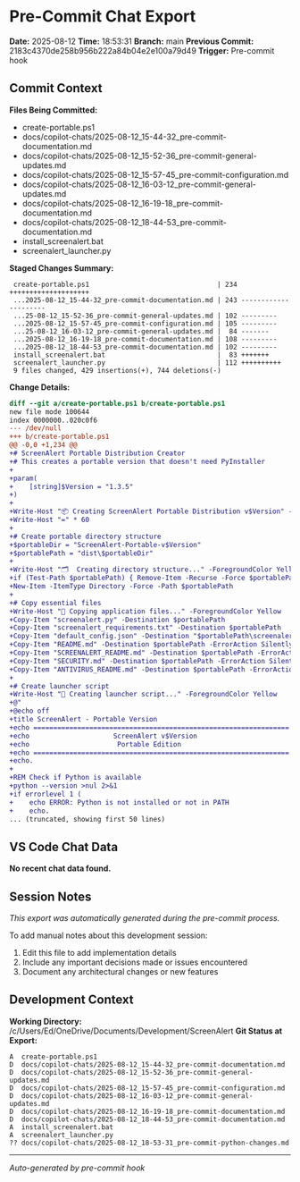 # Pre-Commit Chat Export

**Date:** 2025-08-12
**Time:** 18:53:31
**Branch:** main
**Previous Commit:** 2183c4370de258b956b222a84b04e2e100a79d49
**Trigger:** Pre-commit hook

## Commit Context

**Files Being Committed:**
- create-portable.ps1
- docs/copilot-chats/2025-08-12_15-44-32_pre-commit-documentation.md
- docs/copilot-chats/2025-08-12_15-52-36_pre-commit-general-updates.md
- docs/copilot-chats/2025-08-12_15-57-45_pre-commit-configuration.md
- docs/copilot-chats/2025-08-12_16-03-12_pre-commit-general-updates.md
- docs/copilot-chats/2025-08-12_16-19-18_pre-commit-documentation.md
- docs/copilot-chats/2025-08-12_18-44-53_pre-commit-documentation.md
- install_screenalert.bat
- screenalert_launcher.py

**Staged Changes Summary:**
```
 create-portable.ps1                                | 234 ++++++++++++++++++++
 ...2025-08-12_15-44-32_pre-commit-documentation.md | 243 ---------------------
 ...25-08-12_15-52-36_pre-commit-general-updates.md | 102 ---------
 ...2025-08-12_15-57-45_pre-commit-configuration.md | 105 ---------
 ...25-08-12_16-03-12_pre-commit-general-updates.md |  84 -------
 ...2025-08-12_16-19-18_pre-commit-documentation.md | 108 ---------
 ...2025-08-12_18-44-53_pre-commit-documentation.md | 102 ---------
 install_screenalert.bat                            |  83 +++++++
 screenalert_launcher.py                            | 112 ++++++++++
 9 files changed, 429 insertions(+), 744 deletions(-)
```

**Change Details:**
```diff
diff --git a/create-portable.ps1 b/create-portable.ps1
new file mode 100644
index 0000000..020c0f6
--- /dev/null
+++ b/create-portable.ps1
@@ -0,0 +1,234 @@
+# ScreenAlert Portable Distribution Creator
+# This creates a portable version that doesn't need PyInstaller
+
+param(
+    [string]$Version = "1.3.5"
+)
+
+Write-Host "📦 Creating ScreenAlert Portable Distribution v$Version" -ForegroundColor Cyan
+Write-Host "=" * 60
+
+# Create portable directory structure
+$portableDir = "ScreenAlert-Portable-v$Version"
+$portablePath = "dist\$portableDir"
+
+Write-Host "🗂️  Creating directory structure..." -ForegroundColor Yellow
+if (Test-Path $portablePath) { Remove-Item -Recurse -Force $portablePath }
+New-Item -ItemType Directory -Force -Path $portablePath
+
+# Copy essential files
+Write-Host "📁 Copying application files..." -ForegroundColor Yellow
+Copy-Item "screenalert.py" -Destination $portablePath
+Copy-Item "screenalert_requirements.txt" -Destination $portablePath
+Copy-Item "default_config.json" -Destination "$portablePath\screenalert_config.json"
+Copy-Item "README.md" -Destination $portablePath -ErrorAction SilentlyContinue
+Copy-Item "SCREENALERT_README.md" -Destination $portablePath -ErrorAction SilentlyContinue
+Copy-Item "SECURITY.md" -Destination $portablePath -ErrorAction SilentlyContinue
+Copy-Item "ANTIVIRUS_README.md" -Destination $portablePath -ErrorAction SilentlyContinue
+
+# Create launcher script
+Write-Host "🚀 Creating launcher script..." -ForegroundColor Yellow
+@"
+@echo off
+title ScreenAlert - Portable Version
+echo ================================================================
+echo                     ScreenAlert v$Version
+echo                      Portable Edition
+echo ================================================================
+echo.
+
+REM Check if Python is available
+python --version >nul 2>&1
+if errorlevel 1 (
+    echo ERROR: Python is not installed or not in PATH
+    echo.
... (truncated, showing first 50 lines)
```

## VS Code Chat Data

**No recent chat data found.**


## Session Notes

*This export was automatically generated during the pre-commit process.*

To add manual notes about this development session:
1. Edit this file to add implementation details
2. Include any important decisions made or issues encountered
3. Document any architectural changes or new features

## Development Context

**Working Directory:** /c/Users/Ed/OneDrive/Documents/Development/ScreenAlert
**Git Status at Export:**
```
A  create-portable.ps1
D  docs/copilot-chats/2025-08-12_15-44-32_pre-commit-documentation.md
D  docs/copilot-chats/2025-08-12_15-52-36_pre-commit-general-updates.md
D  docs/copilot-chats/2025-08-12_15-57-45_pre-commit-configuration.md
D  docs/copilot-chats/2025-08-12_16-03-12_pre-commit-general-updates.md
D  docs/copilot-chats/2025-08-12_16-19-18_pre-commit-documentation.md
D  docs/copilot-chats/2025-08-12_18-44-53_pre-commit-documentation.md
A  install_screenalert.bat
A  screenalert_launcher.py
?? docs/copilot-chats/2025-08-12_18-53-31_pre-commit-python-changes.md
```

---
*Auto-generated by pre-commit hook*
